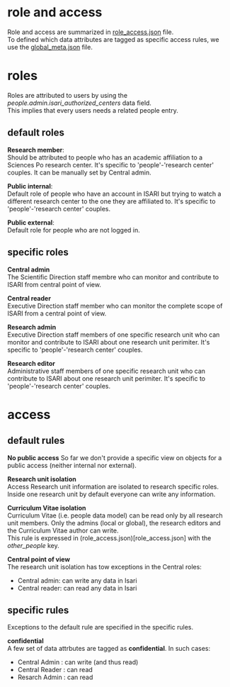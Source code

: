 # role and access

Role and access are summarized in [role_access.json](role_access.json) file.  
To defined which data attributes are tagged as specific access rules, we use the [global_meta.json](global_meta.json) file.

# roles 

Roles are attributed to users by using the *people.admin.isari_authorized_centers* data field.  
This implies that every users needs a related people entry.

## default roles

**Research member**:  
Should be attributed to people who has an academic affiliation to a Sciences Po research center.
It's specific to 'people'-'research center' couples.
It can be manually set by Central admin.

**Public internal**:  
Default role of people who have an account in ISARI but trying to watch a different research center to the one they are affiliated to.
It's specific to 'people'-'research center' couples.

**Public external**:  
Default role for people who are not logged in.

## specific roles

**Central admin**  
The Scientific Direction staff membre who can monitor and contribute to ISARI from central point of view.

**Central reader**  
Executive Direction staff member who can monitor the complete scope of ISARI from a central point of view.

**Research admin**  
Executive Direction staff members of one specific research unit who can monitor and contribute to ISARI about one research unit perimiter.
It's specific to 'people'-'research center' couples.

**Research editor**  
Administrative staff members of one specific research unit who can contribute to ISARI about one research unit perimiter.
It's specific to 'people'-'research center' couples.
	
# access 

## default rules

**No public access**
So far we don't provide a specific view on objects for a public access (neither internal nor external).

**Research unit isolation**  
Access Research unit information are isolated to research specific roles.
Inside one research unit by default everyone can write any information.

**Curriculum Vitae isolation**  
Curriculum Vitae (i.e. people data model) can be read only by all research unit members.
Only the admins (local or global), the research editors and the Curriculum Vitae author can write.  
This rule is expressed in (role_access.json)[role_access.json] with the *other_people* key.

**Central point of view**  
The research unit isolation has tow exceptions in the Central roles:

- Central admin: can write any data in Isari
- Central reader: can read any data in Isari 

## specific rules

Exceptions to the default rule are specified in the specific rules.

**confidential**  
A few set of data attrbutes are tagged as **confidential**.
In such cases:

- Central Admin : can write (and thus read)
- Central Reader : can read
- Resarch Admin : can read



